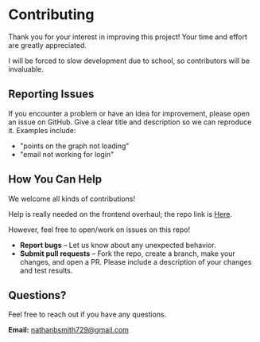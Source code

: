 # Contributing

Thank you for your interest in improving this project! Your time and effort are greatly appreciated.

I will be forced to slow development due to school, so contributors will be invaluable.

## Reporting Issues
If you encounter a problem or have an idea for improvement, please open an issue on GitHub. Give a clear title and description so we can reproduce it. Examples include:
- "points on the graph not loading"
- "email not working for login"

## How You Can Help
We welcome all kinds of contributions!

Help is really needed on the frontend overhaul; the repo link is [Here](https://github.com/LuckyOne7777/ChatGPT-Portfolio-Overhaul/blob/main/README.md).

However, feel free to open/work on issues on this repo!

- **Report bugs** – Let us know about any unexpected behavior.
- **Submit pull requests** – Fork the repo, create a branch, make your changes, and open a PR. Please include a description of your changes and test results.

## Questions?
Feel free to reach out if you have any questions.

**Email:** nathanbsmith729@gmail.com
